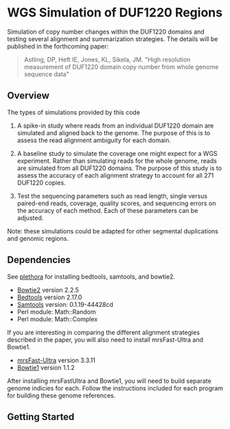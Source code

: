 
# WGS Simulation of DUF1220 Regions

Simulation of copy number changes within the DUF1220 domains and testing several alignment and summarization strategies. The details will be published in the
forthcoming paper:

> Astling, DP, Heft IE, Jones, KL, Sikela, JM. "High resolution measurement of
> DUF1220 domain copy number from whole genome sequence data"

## Overview

The types of simulations provided by this code

1. A spike-in study where reads from an individual DUF1220 domain are simulated and aligned back to the genome. The purpose of this is to assess the read alignment ambiguity for each domain.

2. A baseline study to simulate the coverage one might expect for a WGS experiment. Rather than simulating reads for the whole genome, reads are simulated from all DUF1220 domains. The purpose of this study is to assess the accuracy of each alignment strategy to account for all 271 DUF1220 copies.

3. Test the sequencing parameters such as read length, single versus paired-end reads, coverage, quality scores, and sequencing errors on the accuracy of each method. Each of these parameters can be adjusted.

Note: these simulations could be adapted for other segmental duplications and genomic regions.


## Dependencies

See [plethora](https://github.com/dpastling/plethora) for installing bedtools, samtools, and bowtie2.

- [Bowtie2](http://bowtie-bio.sourceforge.net/bowtie2/index.shtml) version 2.2.5
- [Bedtools](http://bedtools.readthedocs.io/en/latest/) version 2.17.0
- [Samtools](http://samtools.sourceforge.net) version: 0.1.19-44428cd
- Perl module: Math::Random
- Perl module: Math::Complex

If you are interesting in comparing the different alignment strategies described in the paper, you will also need to install mrsFast-Ultra and Bowtie1.

- [mrsFast-Ultra](http://sfu-compbio.github.io/mrsfast/) version 3.3.11
- [Bowtie1](http://bowtie-bio.sourceforge.net/index.shtml) version 1.1.2

After installing mrsFastUltra and Bowtie1, you will need to build separate genome indicies for each. Follow the instructions included for each program for building these genome references.


## Getting Started




